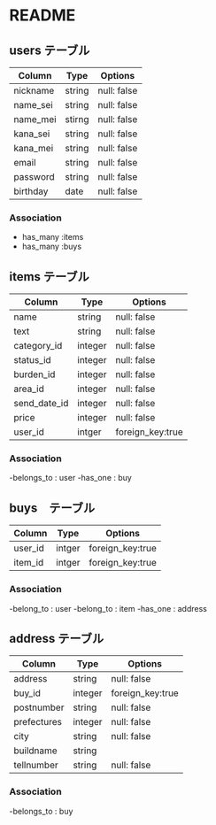 # README

## users テーブル

| Column    | Type     | Options     |
| --------  | -------- | ----------- |
| nickname  | string   | null: false |
| name_sei  | string   | null: false |
| name_mei  | stirng   | null: false |
| kana_sei  | string   | null: false |
| kana_mei  | string   | null: false |
| email     | string   | null: false |
| password  | string   | null: false |
| birthday  | date     | null: false |



 ### Association
 - has_many :items
 - has_many :buys

## items テーブル

| Column      | Type      | Options     | 
| --------    | --------- | ----------- |
| name        | string    | null: false |
| text        | string    | null: false |
| category_id | integer   | null: false |
| status_id   | integer   | null: false |
| burden_id   | integer   | null: false |
| area_id     | integer   | null: false |
| send_date_id| integer   | null: false |
| price       | integer   | null: false |
| user_id     | intger    | foreign_key:true |


### Association
-belongs_to : user
-has_one : buy

## buys　テーブル

| Column   | Type       | Options         |
| -------- | ---------- | -----------     |
| user_id  | intger     | foreign_key:true |
| item_id  | intger     | foreign_key:true |

### Association
-belong_to : user
-belong_to : item
-has_one : address

## address テーブル

| Column      | Type       | Options     | 
| ----------- | ---------- | ----------- |
| address     | string     | null: false |
| buy_id      | integer    | foreign_key:true |
| postnumber  | string     | null: false |
| prefectures | integer    | null: false |
| city        | string     | null: false |
| buildname   | string     |             |
| tellnumber  | string     | null: false | 




### Association
 -belongs_to : buy

